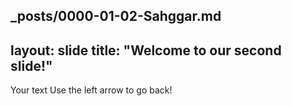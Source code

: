 _posts/0000-01-02-Sahggar.md
---
layout: slide
title: "Welcome to our second slide!"
---
Your text
Use the left arrow to go back!
